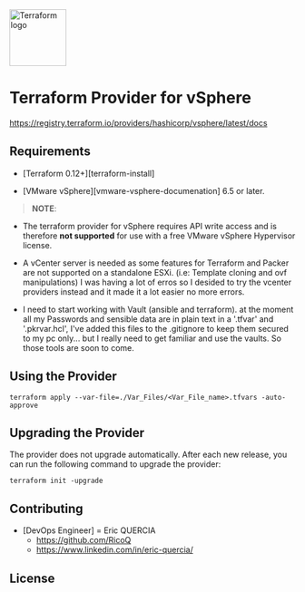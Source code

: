<a href="https://terraform.io">
    <img src=".terraform.png" alt="Terraform logo" title="Terraform" align="center" height="100" />
</a>


# Terraform Provider for vSphere
https://registry.terraform.io/providers/hashicorp/vsphere/latest/docs


## Requirements

* [Terraform 0.12+][terraform-install]

* [VMware vSphere][vmware-vsphere-documenation] 6.5 or later.
    
>**NOTE**: 
- The terraform provider for vSphere requires API write access and is therefore **not supported** for use with a free VMware vSphere Hypervisor license.

- A vCenter server is needed as some features for Terraform and Packer are not supported on a standalone ESXi. (i.e: Template cloning and ovf manipulations) I was having a lot of erros so I desided to try the vcenter providers instead and it made it a lot easier no more errors.

- I need to start working with Vault (ansible and terraform). at the moment all my Passwords and sensible data are in plain text in a '.tfvar' and '.pkrvar.hcl', I've added this files to the .gitignore to keep them secured to my pc only... but I really need to get familiar and use the vaults. So those tools are soon to come.

## Using the Provider

```shell
terraform apply --var-file=./Var_Files/<Var_File_name>.tfvars -auto-approve
```

## Upgrading the Provider

The provider does not upgrade automatically. After each new release, you can run the following command to upgrade the provider:

```shell
terraform init -upgrade
```

## Contributing
* [DevOps Engineer] = Eric QUERCIA
    * https://github.com/RicoQ
    * https://www.linkedin.com/in/eric-quercia/

## License

